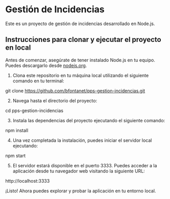 # Gestión de Incidencias

Este es un proyecto de gestión de incidencias desarrollado en Node.js.

## Instrucciones para clonar y ejecutar el proyecto en local

Antes de comenzar, asegúrate de tener instalado Node.js en tu equipo. Puedes descargarlo desde [nodejs.org](https://nodejs.org/).

1. Clona este repositorio en tu máquina local utilizando el siguiente comando en tu terminal:

git clone https://github.com/bfontanet/pps-gestion-incidencias.git

2. Navega hasta el directorio del proyecto:

cd pps-gestion-incidencias

3. Instala las dependencias del proyecto ejecutando el siguiente comando:

npm install

4. Una vez completada la instalación, puedes iniciar el servidor local ejecutando:

npm start

5. El servidor estará disponible en el puerto 3333. Puedes acceder a la aplicación desde tu navegador web visitando la siguiente URL:

http://localhost:3333

¡Listo! Ahora puedes explorar y probar la aplicación en tu entorno local.
